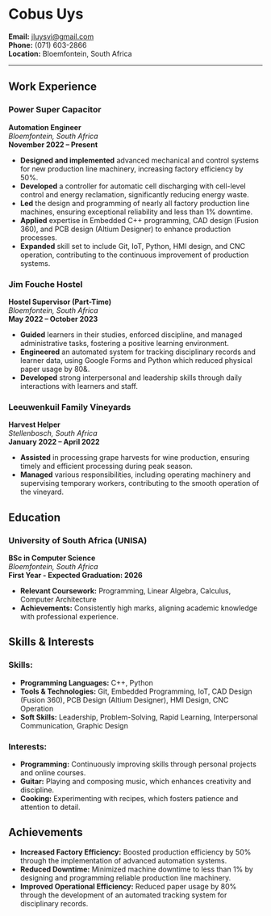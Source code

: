 # Cobus Uys  
**Email:** jluysvi@gmail.com  
**Phone:** (071) 603-2866  
**Location:** Bloemfontein, South Africa

---

## **Work Experience**

### **Power Super Capacitor**  
**Automation Engineer**  
*Bloemfontein, South Africa*  
**November 2022 – Present**  

- **Designed and implemented** advanced mechanical and control systems for new production line machinery, increasing factory efficiency by 50%.
- **Developed** a controller for automatic cell discharging with cell-level control and energy reclamation, significantly reducing energy waste.
- **Led** the design and programming of nearly all factory production line machines, ensuring exceptional reliability and less than 1% downtime.
- **Applied** expertise in Embedded C++ programming, CAD design (Fusion 360), and PCB design (Altium Designer) to enhance production processes.
- **Expanded** skill set to include Git, IoT, Python, HMI design, and CNC operation, contributing to the continuous improvement of production systems.

### **Jim Fouche Hostel**  
**Hostel Supervisor (Part-Time)**  
*Bloemfontein, South Africa*  
**May 2022 – October 2023**  

- **Guided** learners in their studies, enforced discipline, and managed administrative tasks, fostering a positive learning environment.
- **Engineered** an automated system for tracking disciplinary records and learner data, using Google Forms and Python which reduced physical paper usage by 80&.
- **Developed** strong interpersonal and leadership skills through daily interactions with learners and staff.

### **Leeuwenkuil Family Vineyards**  
**Harvest Helper**  
*Stellenbosch, South Africa*  
**January 2022 – April 2022**  

- **Assisted** in processing grape harvests for wine production, ensuring timely and efficient processing during peak season.
- **Managed** various responsibilities, including operating machinery and supervising temporary workers, contributing to the smooth operation of the vineyard.

## **Education**

### **University of South Africa (UNISA)**  
**BSc in Computer Science**  
*Bloemfontein, South Africa*  
**First Year - Expected Graduation: 2026**  
- **Relevant Coursework:** Programming, Linear Algebra, Calculus, Computer Architecture
- **Achievements:** Consistently high marks, aligning academic knowledge with professional experience.

## **Skills & Interests**

### **Skills:**
- **Programming Languages:** C++, Python
- **Tools & Technologies:** Git, Embedded Programming, IoT, CAD Design (Fusion 360), PCB Design (Altium Designer), HMI Design, CNC Operation
- **Soft Skills:** Leadership, Problem-Solving, Rapid Learning, Interpersonal Communication, Graphic Design

### **Interests:**
- **Programming:** Continuously improving skills through personal projects and online courses.
- **Guitar:** Playing and composing music, which enhances creativity and discipline.
- **Cooking:** Experimenting with recipes, which fosters patience and attention to detail.

## **Achievements**

- **Increased Factory Efficiency:** Boosted production efficiency by 50% through the implementation of advanced automation systems.
- **Reduced Downtime:** Minimized machine downtime to less than 1% by designing and programming reliable production line machinery.
- **Improved Operational Efficiency:** Reduced paper usage by 80% through the development of an automated tracking system for disciplinary records.
